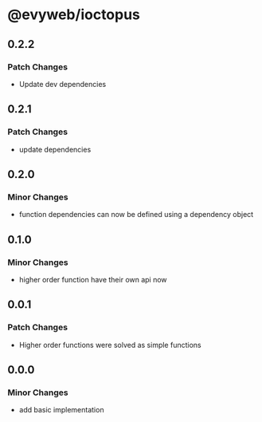 # @evyweb/ioctopus

## 0.2.2

### Patch Changes

- Update dev dependencies

## 0.2.1

### Patch Changes

- update dependencies

## 0.2.0

### Minor Changes

- function dependencies can now be defined using a dependency object

## 0.1.0

### Minor Changes

- higher order function have their own api now

## 0.0.1

### Patch Changes

- Higher order functions were solved as simple functions

## 0.0.0

### Minor Changes

- add basic implementation
